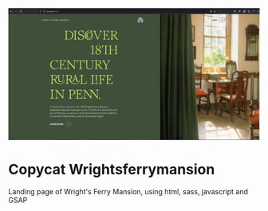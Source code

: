 <img src="assets/homepage.PNG" alt="project image">

# Copycat Wrightsferrymansion
Landing page of Wright's Ferry Mansion, using html, sass, javascript and GSAP
